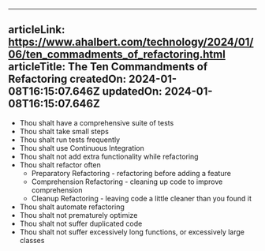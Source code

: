 -----------------------
articleLink: https://www.ahalbert.com/technology/2024/01/06/ten_commadments_of_refactoring.html
articleTitle: The Ten Commandments of Refactoring
createdOn: 2024-01-08T16:15:07.646Z
updatedOn: 2024-01-08T16:15:07.646Z
-----------------------

- Thou shalt have a comprehensive suite of tests
- Thou shalt take small steps
- Thou shalt run tests frequently
- Thou shalt use Continuous Integration
- Thou shalt not add extra functionality while refactoring
- Thou shalt refactor often
  - Preparatory Refactoring - refactoring before adding a feature
  - Comprehension Refactoring - cleaning up code to improve comprehension
  - Cleanup Refactoring - leaving code a little cleaner than you found it
- Thou shalt automate refactoring
- Thou shalt not prematurely optimize
- Thou shalt not suffer duplicated code
- Thou shalt not suffer excessively long functions, or excessively large classes